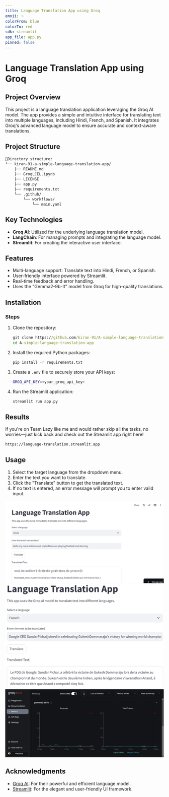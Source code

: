```yaml
---
title: Language Translation App using Groq
emoji: ✨
colorFrom: blue
colorTo: red
sdk: streamlit
app_file: app.py
pinned: false
---
```

# Language Translation App using Groq 

## Project Overview

This project is a language translation application leveraging the Groq AI model. The app provides a simple and intuitive interface for translating text into multiple languages, including Hindi, French, and Spanish. It integrates Groq's advanced language model to ensure accurate and context-aware translations.

## Project Structure

```
📂Directory structure:
└── kiran-91-a-simple-language-translation-app/
    ├── README.md
    ├── GroqLCEL.ipynb
    ├── LICENSE
    ├── app.py
    ├── requirements.txt
    └── .github/
        └── workflows/
            └── main.yaml

```


## Key Technologies

- **Groq AI**: Utilized for the underlying language translation model.
- **LangChain**: For managing prompts and integrating the language model.
- **Streamlit**: For creating the interactive user interface.

## Features

- Multi-language support: Translate text into Hindi, French, or Spanish.
- User-friendly interface powered by Streamlit.
- Real-time feedback and error handling.
- Uses the "Gemma2-9b-It" model from Groq for high-quality translations.

## Installation

### Steps

1. Clone the repository:

   ```cmd
   git clone https://github.com/kiran-91/A-simple-language-translation-app.git
   cd A-simple-language-translation-app
   ```

2. Install the required Python packages:

   ```bash 
   pip install -r requirements.txt
   ```

3. Create a `.env` file to securely store your API keys:

   ```bash
   GROQ_API_KEY=<your_groq_api_key>
   ```

4. Run the Streamlit application:

   ```cmd
   streamlit run app.py
   ```

## Results
If you're on Team Lazy like me and would rather skip all the tasks, no worries—just kick back and check out the Streamlit app right here!
```bash
https://language-translation.streamlit.app 
```

## Usage

1. Select the target language from the dropdown menu.
2. Enter the text you want to translate.
3. Click the "Translate" button to get the translated text.
4. If no text is entered, an error message will prompt you to enter valid input.

![alt text](image.png)
![alt text](image-1.png)
![alt text](image-2.png)

## Acknowledgments

- [Groq AI](https://www.groq.com/): For their powerful and efficient language model.
- [Streamlit](https://streamlit.io/): For the elegant and user-friendly UI framework.

